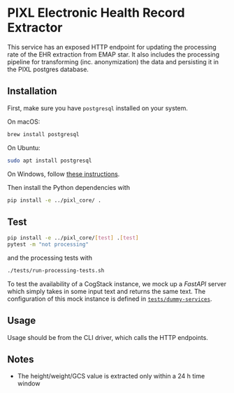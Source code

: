 # PIXL Electronic Health Record Extractor

This service has an exposed HTTP endpoint for updating the processing rate
of the EHR extraction from EMAP star. It also includes the processing pipeline
for transforming (inc. anonymization) the data and persisting it in the PIXL
postgres database.

## Installation

First, make sure you have `postgresql` installed on your system.

On macOS:

```bash
brew install postgresql
```

On Ubuntu:

```bash
sudo apt install postgresql
```

On Windows, follow [these instructions](https://www.postgresqltutorial.com/postgresql-getting-started/install-postgresql/).

Then install the Python dependencies with

```bash
pip install -e ../pixl_core/ .
```

## Test

```bash
pip install -e ../pixl_core/[test] .[test]
pytest -m "not processing"
```

and the processing tests with

```bash
./tests/run-processing-tests.sh
```

To test the availability of a CogStack instance, we mock up a *FastAPI* server which simply takes in
some input text and returns the same text. The configuration of this mock instance is defined in [`tests/dummy-services`](./tests/dummy-services/).

## Usage

Usage should be from the CLI driver, which calls the HTTP endpoints.

## Notes

- The height/weight/GCS value is extracted only within a 24 h time window
